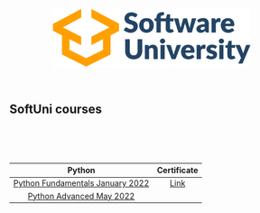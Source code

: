 <p align="center">
  <img width="350" src="/assets/Software-University-logo.png" alt="SoftUni courses">
</p>
<br />
<h2 align="left">SoftUni courses</h2>
<br />
<br />
<br />

| Python      | Certificate |
| :---:       | :---: |
| [Python Fundamentals January 2022](https://softuni.bg/trainings/3704/python-advanced-may-2022)      | [Link](https://softuni.bg/certificates/details/129052/89f8feff)
| [Python Advanced May 2022](https://softuni.bg/trainings/3609/programming-fundamentals-with-python-january-2022)  |

